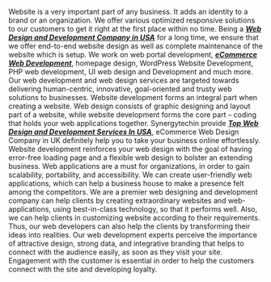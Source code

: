 Website is a very important part of any business. It adds an identity to a brand or an organization. We offer various optimized responsive solutions to our customers to get it right at the first place within no time. Being a <a href="https://www.synergytechin.com/web-design-and-development.php"><b><i>Web Design and Development Company in USA</i></b></a> for a long time, we ensure that we offer end-to-end website design as well as complete maintenance of the website which is setup. We work on web portal development, <a href="https://www.synergytechin.com/e-commerce-solution.php"><b><i>eCommerce Web Development</i></b></a>, homepage design, WordPress Website Development, PHP web development, UI web design and Development and much more. Our web development and web design services are targeted towards delivering human-centric, innovative, goal-oriented and trusty web solutions to businesses. Website development forms an integral part when creating a website. Web design consists of graphic designing and layout part of a website, while website development forms the core part – coding that holds your web applications together. Synergytechin provide <a href="https://www.synergytechin.com"><b><i>Top Web Design and Development Services In USA</i></b></a>, eCommerce Web Design Company in UK definitely help you to take your business online effortlessly. Website development reinforces your web design with the goal of having error-free loading page and a flexible web design to bolster an extending business. Web applications are a must for organizations, in order to gain scalability, portability, and accessibility. We can create user-friendly web applications, which can help a business house to make a presence felt among the competitors. We are a premier web designing and development company can help clients by creating extraordinary websites and web-applications, using best-in-class technology, so that it performs well. Also, we can help clients in customizing website according to their requirements. Thus, our web developers can also help the clients by transforming their ideas into realities. Our web development experts perceive the importance of attractive design, strong data, and integrative branding that helps to connect with the audience easily, as soon as they visit your site. Engagement with the customer is essential in order to help the customers connect with the site and developing loyalty.
